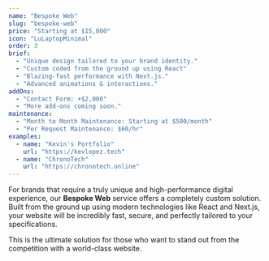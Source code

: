 ```yaml
---
name: "Bespoke Web"
slug: "bespoke-web"
price: "Starting at $15,000"
icon: "LuLaptopMinimal"
order: 3
brief:
  - "Unique design tailored to your brand identity."
  - "Custom coded from the ground up using React"
  - "Blazing-fast performance with Next.js."
  - "Advanced animations & interactions."
addOns:
  - "Contact Form: +$2,000"
  - "More add-ons coming soon."
maintenance:
  - "Month to Month Maintenance: Starting at $500/month"
  - "Per Request Maintenance: $60/hr"
examples:
  - name: "Kevin's Portfolio"
    url: "https://kevlopez.tech"
  - name: "ChronoTech"
    url: "https://chronotech.online"
---
```


For brands that require a truly unique and high-performance digital experience, our **Bespoke Web** service offers a completely custom solution. Built from the ground up using modern technologies like React and Next.js, your website will be incredibly fast, secure, and perfectly tailored to your specifications.

This is the ultimate solution for those who want to stand out from the competition with a world-class website.